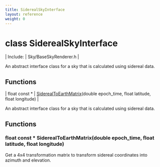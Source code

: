 ```yaml
---
title: SiderealSkyInterface
layout: reference
weight: 0
---
```

class SiderealSkyInterface
===

| Include: | Sky/BaseSkyRenderer.h |

An abstract interface class for a sky that is calculated using sidereal data.
  


Functions
---

| float  const * | [SiderealToEarthMatrix](#SiderealToEarthMatrix)(double epoch_time, float latitude, float longitude) |

An abstract interface class for a sky that is calculated using sidereal data.
  


Functions
---

### <a name="SiderealToEarthMatrix"/>float  const * SiderealToEarthMatrix(double epoch_time, float latitude, float longitude)
Get a 4x4 transformation matrix to transform sidereal coordinates into azimuth and elevation.
